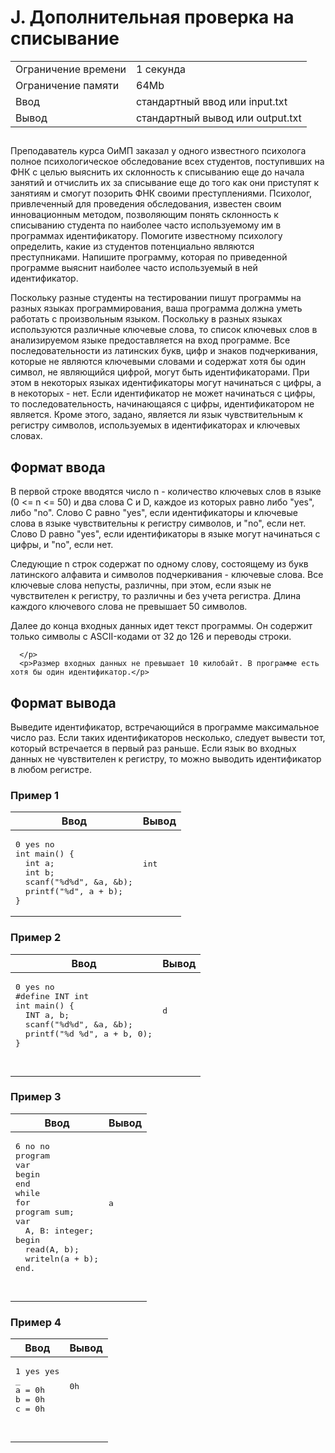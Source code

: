 <div class="problem-statement">
   <div class="header">
      <h1 class="title">J. Дополнительная проверка на списывание</h1>
      <table>
         <tr class="time-limit">
            <td class="property-title">Ограничение времени</td>
            <td>1&nbsp;секунда</td>
         </tr>
         <tr class="memory-limit">
            <td class="property-title">Ограничение памяти</td>
            <td>64Mb</td>
         </tr>
         <tr class="input-file">
            <td class="property-title">Ввод</td>
            <td colspan="1">стандартный ввод или input.txt</td>
         </tr>
         <tr class="output-file">
            <td class="property-title">Вывод</td>
            <td colspan="1">стандартный вывод или output.txt</td>
         </tr>
      </table>
   </div>
   <h2></h2>
   <div class="legend"><span style="">
         <p>Преподаватель курса ОиМП заказал у одного известного психолога полное психологическое обследование всех студентов, поступивших
            на ФНК с целью выяснить их склонность к списыванию еще до начала занятий и отчислить их за списывание еще до того как они
            приступят к занятиям и смогут позорить ФНК своими преступлениями. Психолог, привлеченный для проведения обследования, известен
            своим инновационным методом, позволяющим понять склонность к списыванию студента по наиболее часто используемому им в программах
            идентификатору. Помогите известному психологу определить, какие из студентов потенциально являются преступниками. Напишите
            программу, которая по приведенной программе выяснит наиболее часто используемый в ней идентификатор. 
         </p></span><p>Поскольку разные студенты на тестировании пишут программы на разных языках программирования, ваша программа должна уметь работать
         с произвольным языком. Поскольку в разных языках используются различные ключевые слова, то список ключевых слов в анализируемом
         языке предоставляется на вход программе. Все последовательности из латинских букв, цифр и знаков подчеркивания, которые не
         являются ключевыми словами и содержат хотя бы один символ, не являющийся цифрой, могут быть идентификаторами. При этом в некоторых
         языках идентификаторы могут начинаться с цифры, а в некоторых - нет. Если идентификатор не может начинаться с цифры, то последовательность,
         начинающаяся с цифры, идентификатором не является. Кроме этого, задано, является ли язык чувствительным к регистру символов,
         используемых в идентификаторах и ключевых словах.
      </p>
   </div>
   <h2>Формат ввода</h2>
   <div class="input-specification"><span style="">
         <p>В первой строке вводятся число n - количество ключевых слов в языке (0 &lt;= n &lt;= 50) и два слова C и D, каждое из которых равно
            либо "yes", либо "no". Слово C равно "yes", если идентификаторы и ключевые слова в языке чувствительны к регистру символов,
            и "no", если нет. Слово D равно "yes", если идентификаторы в языке могут начинаться с цифры, и "no", если нет. 
         </p></span><p>Следующие n строк содержат по одному слову, состоящему из букв латинского алфавита и символов подчеркивания - ключевые слова.
         Все ключевые слова непусты, различны, при этом, если язык не чувствителен к регистру, то различны и без учета регистра. Длина
         каждого ключевого слова не превышает 50 символов. 
      </p>
      <p>Далее до конца входных данных идет текст программы. Он содержит только символы с ASCII-кодами от 32 до 126 и переводы строки.
         
      </p>
      <p>Размер входных данных не превышает 10 килобайт. В программе есть хотя бы один идентификатор.</p>
   </div>
   <h2>Формат вывода</h2>
   <div class="output-specification"><span style="">
         <p>Выведите идентификатор, встречающийся в программе максимальное число раз. Если таких идентификаторов несколько, следует вывести
            тот, который встречается в первый раз раньше. Если язык во входных данных не чувствителен к регистру, то можно выводить идентификатор
            в любом регистре. 
         </p></span><p></p>
   </div>
   <h3>Пример 1</h3>
   <table class="sample-tests">
      <thead>
         <tr>
            <th>Ввод</th>
            <th>Вывод</th>
         </tr>
      </thead>
      <tbody>
         <tr>
            <td><pre>0 yes no
int main() {
  int a;
  int b;
  scanf("%d%d", &amp;a, &amp;b);
  printf("%d", a + b);
}
</pre></td>
            <td><pre>int

</pre></td>
         </tr>
      </tbody>
   </table>
   <h3>Пример 2</h3>
   <table class="sample-tests">
      <thead>
         <tr>
            <th>Ввод</th>
            <th>Вывод</th>
         </tr>
      </thead>
      <tbody>
         <tr>
            <td><pre>0 yes no
#define INT int
int main() {
  INT a, b;
  scanf("%d%d", &amp;a, &amp;b);
  printf("%d %d", a + b, 0);
}

</pre></td>
            <td><pre>d

</pre></td>
         </tr>
      </tbody>
   </table>
   <h3>Пример 3</h3>
   <table class="sample-tests">
      <thead>
         <tr>
            <th>Ввод</th>
            <th>Вывод</th>
         </tr>
      </thead>
      <tbody>
         <tr>
            <td><pre>6 no no
program
var
begin
end
while
for
program sum;
var
  A, B: integer;
begin
  read(A, b);
  writeln(a + b);
end.

</pre></td>
            <td><pre>a

</pre></td>
         </tr>
      </tbody>
   </table>
   <h3>Пример 4</h3>
   <table class="sample-tests">
      <thead>
         <tr>
            <th>Ввод</th>
            <th>Вывод</th>
         </tr>
      </thead>
      <tbody>
         <tr>
            <td><pre>1 yes yes
_
a = 0h
b = 0h
c = 0h

</pre></td>
            <td><pre>0h

</pre></td>
         </tr>
      </tbody>
   </table>
</div></div>
